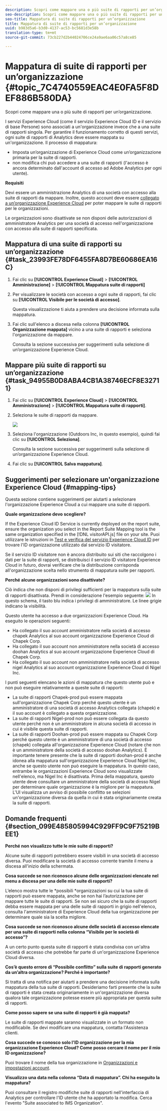 ```yaml
---
description: Scopri come mappare una o più suite di rapporti per un’organizzazione.
seo-description: Scopri come mappare una o più suite di rapporti per un’organizzazione.
seo-title: Mappatura di suite di rapporti per un’organizzazione
title: Mappatura di suite di rapporti per un’organizzazione
uuid: b983d5a6-b3d0-4137-ac53-bc5681d3e58b
translation-type: tm+mt
source-git-commit: 73cb227d2b44024706ce24a9ae6aa06c57a8ce85

---
```



# Mappatura di suite di rapporti per un’organizzazione {#topic_7C4740559EAC4E0FA5F8DEF886B580DA}

Scopri come mappare una o più suite di rapporti per un’organizzazione.

I servizi Experience Cloud (come il servizio Experience Cloud ID e il servizio di base Persone) sono associati a un&#39;organizzazione invece che a una suite di rapporti singola. Per garantire il funzionamento corretto di questi servizi, ogni suite di rapporti di Analytics deve essere mappata su un&#39;organizzazione. Il processo di mappatura:

* Imposta un’organizzazione di Experience Cloud come un’organizzazione primaria per la suite di rapporti.
* non modifica chi può accedere a una suite di rapporti (l&#39;accesso è ancora determinato dall&#39;account di accesso ad Adobe Analytics per ogni utente).

**Requisiti**

Devi essere un amministrazione Analytics di una società con accesso alla suite di rapporti da mappare. Inoltre, questo account deve essere [collegato a un’organizzazione Experience Cloud](../admin-getting-started/organizations.md#topic_C31CB834F109465A82ED57FF0563B3F1) per poter mappare le suite di rapporti per le organizzazioni.

Le organizzazioni sono disattivate se non disponi delle autorizzazioni di amministratore Analytics per una società di accesso nell&#39;organizzazione con accesso alla suite di rapporti specificata.

## Mappatura di una suite di rapporti su un’organizzazione {#task_23993FE78DF6455FA8D7BE60686EA16C}

1. Fai clic su **[!UICONTROL Experience Cloud]** > **[!UICONTROL Amministrazione]** > **[!UICONTROL Mappatura suite di rapporti]**

1. Per visualizzare le società con accesso a ogni suite di rapporti, fai clic su **[!UICONTROL Visibile per le società di accesso]**.

   Questa visualizzazione ti aiuta a prendere una decisione informata sulla mappatura.

1. Fai clic sull&#39;elenco a discesa nella colonna **[!UICONTROL Organizzazione mappata]** vicino a una suite di rapporti e seleziona l&#39;organizzazione da mappare.

   Consulta la sezione successiva per suggerimenti sulla selezione di un’organizzazione Experience Cloud.

## Mappare più suite di rapporti su un’organizzazione {#task_94955B0D8ABA4CB1A38746ECF8E32711}

1. Fai clic su **[!UICONTROL Experience Cloud]** > **[!UICONTROL Amministrazione]** > **[!UICONTROL Mappatura suite di rapporti]**.

1. Seleziona le suite di rapporti da mappare.

   ![](assets/rs-mapping-multiple.png)

1. Seleziona l&#39;organizzazione (Outdoors Inc, in questo esempio), quindi fai clic su **[!UICONTROL Seleziona]**.

   Consulta la sezione successiva per suggerimenti sulla selezione di un’organizzazione Experience Cloud.

1. Fai clic su **[!UICONTROL Salva mappatura]**.

## Suggerimenti per selezionare un&#39;organizzazione Experience Cloud {#mapping-tips}

Questa sezione contiene suggerimenti per aiutarti a selezionare l&#39;organizzazione Experience Cloud a cui mappare una suite di rapporti.

**Quale organizzazione devo scegliere?**

If the Experience Cloud ID Service is currently deployed on the report suite, ensure the organization you select in the Report Suite Mapping tool is the same organization specified in the [!DNL visitorAPI.js] file on your site. Puoi utilizzare le istruzioni in [Test e verifica del servizio Experience Cloud ID](https://docs.adobe.com/content/help/en/id-service/using/implementation-guides/test-verify.html) per trovare l&#39;ID organizzazione utilizzato dal servizio ID visitatore.

Se il servizio ID visitatore non è ancora distribuito sui siti che raccolgono i dati per la suite di rapporti, se distribuisci il servizio ID visitatore Experience Cloud in futuro, dovrai verificare che la distribuzione corrisponda all&#39;organizzazione scelta nello strumento di mappatura suite per rapporti.

**Perché alcune organizzazioni sono disattivate?**

Ciò indica che non disponi di privilegi sufficienti per la mappatura sulla suite di rapporti disattivata. Prendi in considerazione l&#39;esempio seguente:
![](assets/rs-mapping.png) In questo schema, il tasto blu indica i privilegi di amministratore. Le linee grigie indicano la visibilità.

Questo utente ha accesso a due organizzazioni Experience Cloud. Ha eseguito le operazioni seguenti:

* Ha collegato il suo account amministratore nella società di accesso chapek Analytics al suo account organizzazione Experience Cloud di Chapek Corp.
* Ha collegato il suo account non amministratore nella società di accesso doohan Analytics al suo account organizzazione Experience Cloud di Chapek Corp.
* Ha collegato il suo account non amministratore nella società di accesso nigel Analytics al suo account organizzazione Experience Cloud di Nigel Inc.

I punti seguenti elencano le azioni di mappatura che questo utente può e non può eseguire relativamente a queste suite di rapporti:

* La suite di rapporti Chapek-prod può essere mappata sull&#39;organizzazione Chapek Corp perché questo utente è un amministratore di una società di accesso Analytics collegata (chapek) e il suo account è collegato a questa organizzazione.
* La suite di rapporti Nigel-prod non può essere collegata da questo utente perché non è un amministratore in alcuna società di accesso in cui è visibile questa suite di rapporti.
* La suite di rapporti Doohan-prod può essere mappata su Chapek Corp perché questo utente è un amministratore di una società di accesso (chapek) collegata all&#39;organizzazione Experience Cloud (notare che non è un amministratore della società di accesso doohan Analytics). È importante tenere presente che la suite di rapporti doohan-prod è anche idonea alla mappatura sull&#39;organizzazione Experience Cloud Nigel Inc, anche se questo utente non può eseguire la mappatura. In questo caso, entrambe le organizzazioni Experience Cloud sono visualizzate nell&#39;elenco, ma Nigel Inc è disattivata. Prima della mappatura, questo utente deve consultare un amministratore della società di accesso Nigel per determinare quale organizzazione è la migliore per la mappatura. L&#39;UI visualizza un avviso di possibile conflitto se selezioni un&#39;organizzazione diversa da quella in cui è stata originariamente creata la suite di rapporti.

## Domande frequenti {#section_099E485805994C929FF9C9F75219BEE1}

**Perché non visualizzo tutte le mie suite di rapporti?**

Alcune suite di rapporti potrebbero essere visibili in una società di accesso diversa. Puoi modificare la società di accesso corrente tramite il menu a discesa all&#39;inizio della schermata.

**Cosa succede se non riconosco alcune delle organizzazioni elencate nel menu a discesa per una delle mie suite di rapporti?**

L’elenco mostra tutte le *possibili *organizzazioni su cui la tua suite di rapporti può essere mappata, anche se non hai l’autorizzazione per mappare tutte le suite di rapporti. Se non sei sicuro che la suite di rapporti debba essere mappata per una delle suite di rapporti in grigio nell&#39;elenco, consulta l&#39;amministratore di Experience Cloud della tua organizzazione per determinare quale sia la scelta migliore.

**Cosa succede se non riconosco alcune delle società di accesso elencate per una suite di rapporti nella colonna “Visibile per le società di accesso”?**

A un certo punto questa suite di rapporti è stata condivisa con un&#39;altra società di accesso che potrebbe far parte di un&#39;organizzazione Experience Cloud diversa.

**Cos’è questo errore di “Possibile conflitto” sulla suite di rapporti generato da un’altra organizzazione? Perché è importante?**

Si tratta di una notifica per aiutarti a prendere una decisione informata sulla mappatura della tua suite di rapporti. Desideriamo farti presente che la suite di rapporti è stata creata originariamente in un&#39;organizzazione diversa qualora tale organizzazione potesse essere più appropriata per questa suite di rapporti.

**Come posso sapere se una suite di rapporti è già mappata?**

Le suite di rapporti mappate saranno visualizzate in un formato non modificabile. Se devi modificare una mappatura, contatta l&#39;Assistenza clienti.

**Cosa succede se conosco solo l&#39;ID organizzazione per la mia organizzazione Experience Cloud? Come posso cercare il nome per il mio ID organizzazione?**

Puoi trovare il nome della tua organizzazione in [Organizzazioni e impostazioni account](https://docs.adobe.com/content/help/en/core-services/interface/manage-users-and-products/organizations.html).

**Visualizzo una data nella colonna “Data di mappatura”. Chi ha eseguito la mappatura?**

Puoi consultare il registro modifiche suite di rapporti nell&#39;interfaccia di Analytics per controllare l&#39;ID utente che ha apportato la modifica. Cerca l&#39;evento &quot;Suite associated to IMS Organization&quot;.
